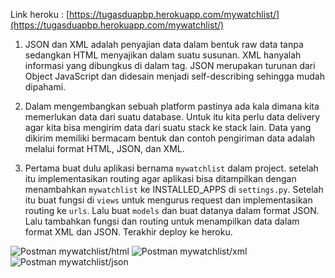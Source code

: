 Link heroku : [https://tugasduapbp.herokuapp.com/mywatchlist/](https://tugasduapbp.herokuapp.com/mywatchlist/)

1. JSON dan XML adalah penyajian data dalam bentuk raw data tanpa sedangkan HTML menyajikan dalam suatu susunan. XML hanyalah informasi yang dibungkus di dalam tag. JSON merupakan turunan dari Object JavaScript dan didesain menjadi self-describing sehingga mudah dipahami.
   
2. Dalam mengembangkan sebuah platform pastinya ada kala dimana kita memerlukan data dari suatu database. Untuk itu kita perlu data delivery agar kita bisa mengirim data dari suatu stack ke stack lain. Data yang dikirim memiliki bermacam bentuk dan contoh pengiriman data adalah melalui format HTML, JSON, dan XML.
   
3. Pertama buat dulu aplikasi bernama `mywatchlist` dalam project. setelah itu implementasikan routing agar aplikasi bisa ditampilkan dengan menambahkan `mywatchlist` ke INSTALLED_APPS di `settings.py`. Setelah itu buat fungsi di `views` untuk mengurus request dan implementasikan routing ke `urls`. Lalu buat `models` dan buat datanya dalam format JSON. Lalu tambahkan fungsi dan routing untuk menampilkan data dalam format XML dan JSON. Terakhir deploy ke heroku.

![Postman mywatchlist/html](https://github.com/fadlanariel/assignment-pbp/blob/main/mywatchlist/watchlist-html.jpg?raw=true)
![Postman mywatchlist/xml](https://github.com/fadlanariel/assignment-pbp/blob/main/mywatchlist/watchlist-xml.jpg?raw=true)
![Postman mywatchlist/json](https://github.com/fadlanariel/assignment-pbp/blob/main/mywatchlist/watchlist-json.jpg?raw=true)